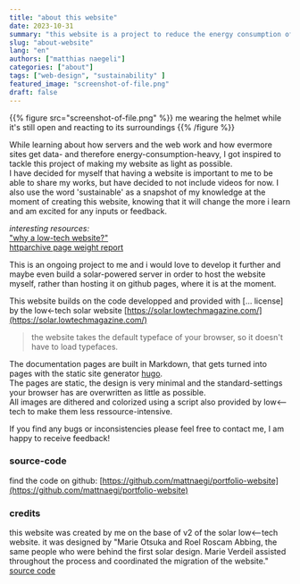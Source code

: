 ```yaml
---
title: "about this website"
date: 2023-10-31
summary: "this website is a project to reduce the energy consumption of my portfolio-website"
slug: "about-website"
lang: "en"
authors: ["matthias naegeli"]
categories: ["about"]
tags: ["web-design", "sustainability" ]
featured_image: "screenshot-of-file.png"
draft: false
---
```


{{% figure src="screenshot-of-file.png" %}} me wearing the helmet while it's still open and reacting to its surroundings {{% /figure %}}  

While learning about how servers and the web work and how evermore sites get data- and therefore energy-consumption-heavy, I got inspired to tackle this project of making my website as light as possible.  
I have decided for myself that having a website is important to me to be able to share my works, but have decided to not include videos for now. I also use the word 'sustainable' as a snapshot of my knowledge at the moment of creating this website, knowing that it will change the more i learn and am excited for any inputs or feedback.

*interesting resources:*  
["why a low-tech website?"](https://solar.lowtechmagazine.com/about/the-solar-website/#why_website)  
[httparchive page weight report](https://httparchive.org/reports/page-weight)  

This is an ongoing project to me and i would love to develop it further and maybe even build a solar-powered server in order to host the website myself, rather than hosting it on github pages, where it is at the moment.

This website builds on the code developped and provided with [... license] by the low<-tech solar website [https://solar.lowtechmagazine.com/](https://solar.lowtechmagazine.com/)

> the website takes the default typeface of your browser, so it doesn't have to load typefaces.

The documentation pages are built in Markdown, that gets turned into pages with the static site generator [hugo](https://gohugo.io/).  
The pages are static, the design is very minimal and the standard-settings your browser has are overwritten as little as possible.  
All images are dithered and colorized using a script also provided by low<--tech to make them less ressource-intensive.

If you find any bugs or inconsistencies please feel free to contact me, I am happy to receive feedback!

### source-code
find the code on github:
[https://github.com/mattnaegi/portfolio-website](https://github.com/mattnaegi/portfolio-website)

### credits
this website was created by me on the base of v2 of the solar low<--tech website. it was designed by "Marie Otsuka and Roel Roscam Abbing, the same people who were behind the first solar design. Marie Verdeil assisted throughout the process and coordinated the migration of the website." [source code](https://solar.lowtechmagazine.com/)
